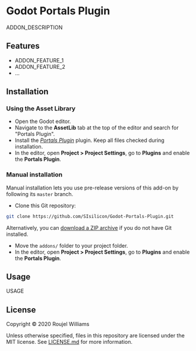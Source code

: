 # Godot Portals Plugin

ADDON_DESCRIPTION

## Features

- ADDON_FEATURE_1
- ADDON_FEATURE_2
- ...

## Installation

### Using the Asset Library

- Open the Godot editor.
- Navigate to the **AssetLib** tab at the top of the editor and search for
  "Portals Plugin".
- Install the
  [*Portals Plugin*](https://godotengine.org/asset-library/asset/ASSETLIB_ID)
  plugin. Keep all files checked during installation.
- In the editor, open **Project > Project Settings**, go to **Plugins**
  and enable the **Portals Plugin**.

### Manual installation

Manual installation lets you use pre-release versions of this add-on by
following its `master` branch.

- Clone this Git repository:

```bash
git clone https://github.com/SIsilicon/Godot-Portals-Plugin.git
```

Alternatively, you can
[download a ZIP archive](https://github.com/SIsilicon/Godot-Portals-Plugin/archive/master.zip)
if you do not have Git installed.

- Move the `addons/` folder to your project folder.
- In the editor, open **Project > Project Settings**, go to **Plugins**
  and enable the **Portals Plugin**.

## Usage

USAGE

## License

Copyright © 2020 Roujel Williams

Unless otherwise specified, files in this repository are licensed under the
MIT license. See [LICENSE.md](LICENSE.md) for more information.
